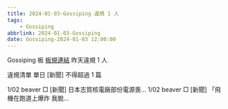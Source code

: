 ```yaml
---
title: 2024-01-03-Gossiping 違規 1 人
tags:
    - Gossiping
abbrlink: 2024-01-03-Gossiping
date: Gossiping-2024-01-03 12:00:00
---
```

Gossiping 板 [板規連結](https://www.ptt.cc/bbs/Gossiping/M.1637425085.A.07D.html)
昨天違規 1 人
<!-- more -->

違規清單
單日 [新聞] 不得超過 1 篇

1/02 beaver □ [新聞] 日本志賀核電廠部份電源喪…
1/02 beaver □ [新聞] 「飛機在跑道上爆炸 我脫…
